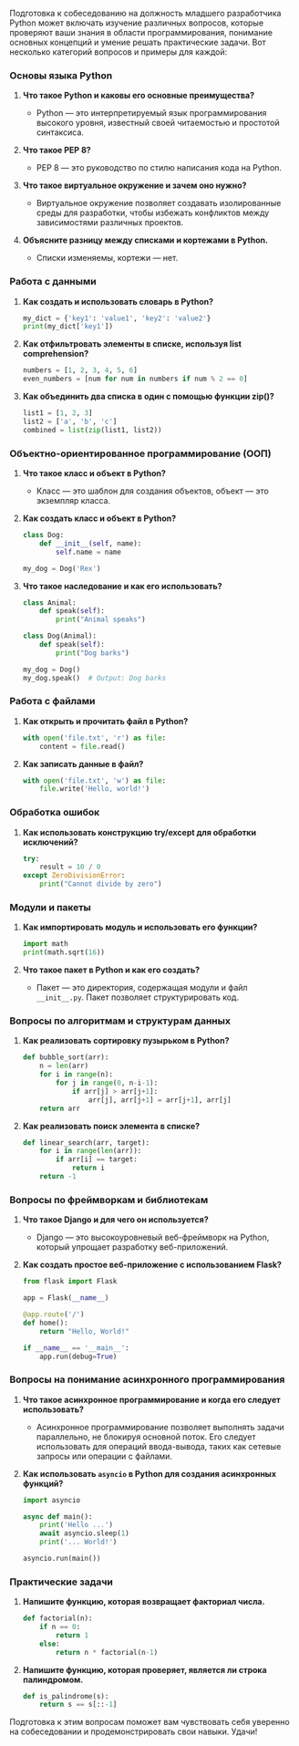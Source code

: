 Подготовка к собеседованию на должность младшего разработчика Python может включать изучение различных вопросов, которые проверяют ваши знания в области программирования, понимание основных концепций и умение решать практические задачи. Вот несколько категорий вопросов и примеры для каждой:

### Основы языка Python

1. **Что такое Python и каковы его основные преимущества?**
   - Python — это интерпретируемый язык программирования высокого уровня, известный своей читаемостью и простотой синтаксиса.

2. **Что такое PEP 8?**
   - PEP 8 — это руководство по стилю написания кода на Python.

3. **Что такое виртуальное окружение и зачем оно нужно?**
   - Виртуальное окружение позволяет создавать изолированные среды для разработки, чтобы избежать конфликтов между зависимостями различных проектов.

4. **Объясните разницу между списками и кортежами в Python.**
   - Списки изменяемы, кортежи — нет.

### Работа с данными

1. **Как создать и использовать словарь в Python?**
   ```python
   my_dict = {'key1': 'value1', 'key2': 'value2'}
   print(my_dict['key1'])
   ```

2. **Как отфильтровать элементы в списке, используя list comprehension?**
   ```python
   numbers = [1, 2, 3, 4, 5, 6]
   even_numbers = [num for num in numbers if num % 2 == 0]
   ```

3. **Как объединить два списка в один с помощью функции zip()?**
   ```python
   list1 = [1, 2, 3]
   list2 = ['a', 'b', 'c']
   combined = list(zip(list1, list2))
   ```

### Объектно-ориентированное программирование (ООП)

1. **Что такое класс и объект в Python?**
   - Класс — это шаблон для создания объектов, объект — это экземпляр класса.

2. **Как создать класс и объект в Python?**
   ```python
   class Dog:
       def __init__(self, name):
           self.name = name

   my_dog = Dog('Rex')
   ```

3. **Что такое наследование и как его использовать?**
   ```python
   class Animal:
       def speak(self):
           print("Animal speaks")

   class Dog(Animal):
       def speak(self):
           print("Dog barks")

   my_dog = Dog()
   my_dog.speak()  # Output: Dog barks
   ```

### Работа с файлами

1. **Как открыть и прочитать файл в Python?**
   ```python
   with open('file.txt', 'r') as file:
       content = file.read()
   ```

2. **Как записать данные в файл?**
   ```python
   with open('file.txt', 'w') as file:
       file.write('Hello, world!')
   ```

### Обработка ошибок

1. **Как использовать конструкцию try/except для обработки исключений?**
   ```python
   try:
       result = 10 / 0
   except ZeroDivisionError:
       print("Cannot divide by zero")
   ```

### Модули и пакеты

1. **Как импортировать модуль и использовать его функции?**
   ```python
   import math
   print(math.sqrt(16))
   ```

2. **Что такое пакет в Python и как его создать?**
   - Пакет — это директория, содержащая модули и файл `__init__.py`. Пакет позволяет структурировать код.

### Вопросы по алгоритмам и структурам данных

1. **Как реализовать сортировку пузырьком в Python?**
   ```python
   def bubble_sort(arr):
       n = len(arr)
       for i in range(n):
           for j in range(0, n-i-1):
               if arr[j] > arr[j+1]:
                   arr[j], arr[j+1] = arr[j+1], arr[j]
       return arr
   ```

2. **Как реализовать поиск элемента в списке?**
   ```python
   def linear_search(arr, target):
       for i in range(len(arr)):
           if arr[i] == target:
               return i
       return -1
   ```

### Вопросы по фреймворкам и библиотекам

1. **Что такое Django и для чего он используется?**
   - Django — это высокоуровневый веб-фреймворк на Python, который упрощает разработку веб-приложений.

2. **Как создать простое веб-приложение с использованием Flask?**
   ```python
   from flask import Flask

   app = Flask(__name__)

   @app.route('/')
   def home():
       return "Hello, World!"

   if __name__ == '__main__':
       app.run(debug=True)
   ```

### Вопросы на понимание асинхронного программирования

1. **Что такое асинхронное программирование и когда его следует использовать?**
   - Асинхронное программирование позволяет выполнять задачи параллельно, не блокируя основной поток. Его следует использовать для операций ввода-вывода, таких как сетевые запросы или операции с файлами.

2. **Как использовать `asyncio` в Python для создания асинхронных функций?**
   ```python
   import asyncio

   async def main():
       print('Hello ...')
       await asyncio.sleep(1)
       print('... World!')

   asyncio.run(main())
   ```

### Практические задачи

1. **Напишите функцию, которая возвращает факториал числа.**
   ```python
   def factorial(n):
       if n == 0:
           return 1
       else:
           return n * factorial(n-1)
   ```

2. **Напишите функцию, которая проверяет, является ли строка палиндромом.**
   ```python
   def is_palindrome(s):
       return s == s[::-1]
   ```

Подготовка к этим вопросам поможет вам чувствовать себя уверенно на собеседовании и продемонстрировать свои навыки. Удачи!